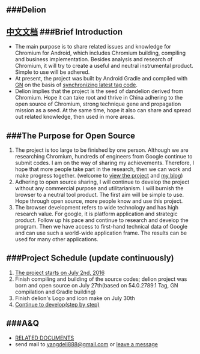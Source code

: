 ###Delion 
---
[中文文档](https://github.com/derry/delion/blob/master/README_CH.md)
###Brief Introduction
---
* The main purpose is to share related issues and knowledge for Chromium for Android, which includes Chromium building, compiling and business implementation. Besides analysis and research of Chromium, it will try to create a useful and neutral instrumental product. Simple to use will be adhered. 
* At present, the project was built by Android Gradle and compiled with [GN](https://chromium.googlesource.com/chromium/src/+/master/docs/android_build_instructions.md#Faster-Edit_Deploy-GN-only) on the basis of [synchronizing latest tag code](https://chromium.googlesource.com/chromium/src/+/54.0.2789.1).
* Delion implies that the project is the seed of dandelion derived from Chromium. Hope it can take root and thrive in China adhering to the open source of Chromium, strong technique gene and propagation mission as a seed. At the same time, hope it also can share and spread out related knowledge, then used in more areas.


###The Purpose for Open Source
---
1.	The project is too large to be finished by one person. Although we are researching Chromium, hundreds of engineers from Google continue to submit codes. I am on the way of sharing my achievements. Therefore, I hope that more people take part in the research, then we can work and make progress together. (welcome to [view the project](https://github.com/derry/delion) and [my blog](http://blog.csdn.net/yangdeli888))
2.	Adhering to open source sharing, I will continue to develop the project without any commercial purpose and utilitarianism. I will burnish the browser to a neutral tool product. The first aim will be simple to use. Hope through open source, more people know and use this project.
3.	The browser development refers to wide technology and has high research value. For google, it is platform application and strategic product. Follow up his pace and continue to research and develop the program. Then we have access to first-hand technical data of Google and can use such a world-wide application frame. The results can be used for many other applications.


###Project Schedule (update continuously)
---
1.	[The project starts on July 2nd, 2016](http://blog.csdn.net/yangdeli888/article/details/51811169)
2.	Finish compiling and building of the source codes; delion project was born and open source on July 27th(based on 54.0.2789.1 Tag, GN compilation and Gradle building)
3.	Finish delion's Logo and icon make on July 30th 
4.	[Continue to develop(step by step)](http://wwww.derryy.com)

###A&Q
---
* [RELATED DOCUMENTS](http://blog.csdn.net/yangdeli888)
* send mail to yangdeli888@gmail.com or [leave a message](http://wwww.derryy.com)


